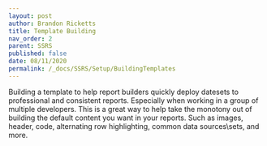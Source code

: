 ```yaml
---
layout: post
author: Brandon Ricketts
title: Template Building
nav_order: 2
parent: SSRS
published: false
date: 08/11/2020
permalink: /_docs/SSRS/Setup/BuildingTemplates
---
```


Building a template to help report builders quickly deploy datesets to professional and consistent reports.  Especially when working in a group of multiple developers.  This is a great way to help take the monotony out of building the default content you want in your reports.  Such as images, header, code, alternating row highlighting, common data sources\sets, and more.   
